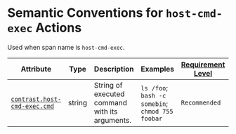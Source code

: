# Semantic Conventions for `host-cmd-exec` Actions

Used when span name is `host-cmd-exec`.

<!-- semconv span.contrast.action.host-cmd-exec(full) -->
<!-- NOTE: THIS TEXT IS AUTOGENERATED. DO NOT EDIT BY HAND. -->
<!-- see templates/registry/markdown/snippet.md.j2 -->
<!-- prettier-ignore-start -->
<!-- markdownlint-capture -->
<!-- markdownlint-disable -->

| Attribute  | Type | Description  | Examples  | [Requirement Level](https://opentelemetry.io/docs/specs/semconv/general/attribute-requirement-level/) | Stability |
|---|---|---|---|---|---|
| [`contrast.host-cmd-exec.cmd`](/docs/attributes-registry/contrast.md) | string | String of executed command with its arguments. | `ls /foo`; `bash -c somebin`; `chmod 755 foobar` | `Recommended` | ![Experimental](https://img.shields.io/badge/-experimental-blue) |

<!-- markdownlint-restore -->
<!-- prettier-ignore-end -->
<!-- END AUTOGENERATED TEXT -->
<!-- endsemconv -->
